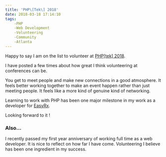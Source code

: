 ```yaml
---
title: 'PHP\[Tek\] 2018'
date: 2018-03-18 17:14:10
tags:
    -PHP
    -Web Development
    -Volunteering
    -Community
    -Atlanta
---
```


Happy to say I am on the list to volunteer at [PHP\[tek\] 2018](https://tek.phparch.com/). 

I have posted a few times about how great I think volunteering at conferences can be. 

You get to meet people and make new connections in a good atmosphere. It feels better working together to make an event happen rather than just meeting people. It feels like a more kind of genuine kind of networking.

Learning to work with PHP has been one major milestone in my work as a developer for [EasyRx](https://www.easyrxortho.com).

Looking forward to it !



### Also... 

I recently passed my first year anniversary of working full time as a web developer. It is nice to reflect on how far I have come. Volunteering I believe has been one ingredient in my success. 